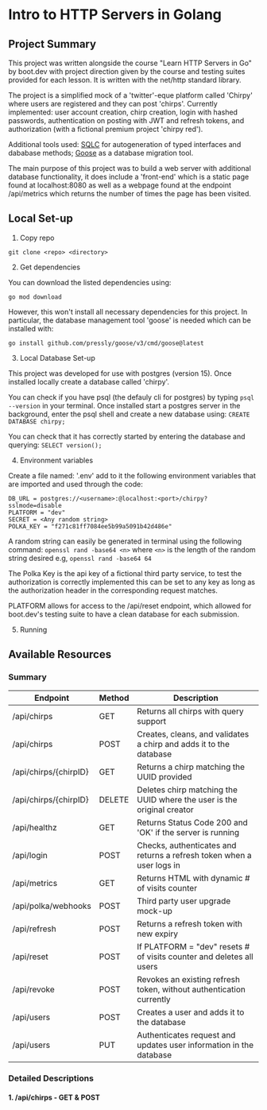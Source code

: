 # Intro to HTTP Servers in Golang

## Project Summary

This project was written alongside the course "Learn HTTP Servers in Go" by boot.dev with project direction given by the course and testing suites provided for each lesson. It is written with the net/http standard library.

The project is a simplified mock of a 'twitter'-eque platform called 'Chirpy' where users are registered and they can post 'chirps'. Currently implemented: user account creation, chirp creation, login with hashed passwords, authentication on posting with JWT and refresh tokens, and authorization (with a fictional premium project 'chirpy red').

Additional tools used: [SQLC](https://sqlc.dev/) for autogeneration of typed interfaces and dababase methods; [Goose](https://github.com/pressly/goose) as a database migration tool.

The main purpose of this project was to build a web server with additional database functionality, it does include a 'front-end' which is a static page found at localhost:8080 as well as a webpage found at the endpoint /api/metrics which returns the number of times the page has been visited.

## Local Set-up
1. Copy repo

` git clone <repo> <directory> `

2. Get dependencies

You can download the listed dependencies using:

` go mod download `

However, this won't install all necessary dependencies for this project. In particular, the database management tool 'goose' is needed which can be installed with:

`go install github.com/pressly/goose/v3/cmd/goose@latest`

3. Local Database Set-up

This project was developed for use with postgres (version 15). Once installed locally create a database called 'chirpy'.

You can check if you have psql (the defauly cli for postgres) by typing `psql --version` in your terminal. Once installed start a postgres server in the background, enter the psql shell and create a new database using: `CREATE DATABASE chirpy;`

You can check that it has correctly started by entering the database and querying: `SELECT version();`

4. Environment variables

Create a file named: '.env' add to it the following environment variables that are imported and used through the code:

```
DB_URL = postgres://<username>:@localhost:<port>/chirpy?sslmode=disable
PLATFORM = "dev"
SECRET = <Any random string>
POLKA_KEY = "f271c81ff7084ee5b99a5091b42d486e"
```

A random string can easily be generated in terminal using the following command:
`openssl rand -base64 <n>`
where `<n>` is the length of the random string desired e.g, `openssl rand -base64 64`

The Polka Key is the api key of a fictional third party service, to test the authorization is correctly implemented this can be set to any key as long as the authorization header in the corresponding request matches.

PLATFORM allows for access to the /api/reset endpoint, which allowed for boot.dev's testing suite to have a clean database for each submission.

5. Running

## Available Resources
### Summary
| Endpoint | Method | Description |
| ----------- | ----------- | ----------- |
| /api/chirps | GET | Returns all chirps with query support |
| /api/chirps | POST | Creates, cleans, and validates a chirp and adds it to the database |
| /api/chirps/{chirpID} | GET | Returns a chirp matching the UUID provided |
| /api/chirps/{chirpID} | DELETE | Deletes chirp matching the UUID where the user is the original creator |
| /api/healthz | GET | Returns Status Code 200 and 'OK' if the server is running |
| /api/login | POST | Checks, authenticates and returns a refresh token when a user logs in |
| /api/metrics | GET | Returns HTML with dynamic # of visits counter |
| /api/polka/webhooks | POST | Third party user upgrade mock-up |
| /api/refresh | POST | Returns a refresh token with new expiry |
| /api/reset | POST | If PLATFORM = "dev" resets # of visits counter and deletes all users |
| /api/revoke | POST | Revokes an existing refresh token, without authentication currently |
| /api/users | POST | Creates a user and adds it to the database |
| /api/users | PUT | Authenticates request and updates user information in the database|

### Detailed Descriptions
#### 1. /api/chirps - GET & POST